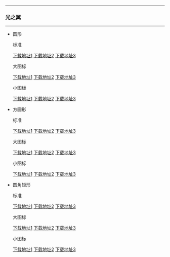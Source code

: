   ---

  ### 光之翼

  ---

  - 圆形 

    标准

    [下载地址1](https://github.com.cnpmjs.org/pzcn/emui-icons/releases/download/{ver}/LightWings_Round.hwt)    [下载地址2](https://emui.iconsx.tech/LightWings_Round.hwt)    [下载地址3](https://emui.netlify.app/LightWings_Round.hwt)
    
    大图标

    [下载地址1](https://github.com.cnpmjs.org/pzcn/emui-icons/releases/download/{ver}/LightWings_Round_Big.hwt)    [下载地址2](https://emui.iconsx.tech/LightWings_Round_Big.hwt)    [下载地址3](https://emui.netlify.app/LightWings_Round_Big.hwt)

    小图标

    [下载地址1](https://github.com.cnpmjs.org/pzcn/emui-icons/releases/download/{ver}/LightWings_Round_Small.hwt)    [下载地址2](https://emui.iconsx.tech/LightWings_Round_Small.hwt)    [下载地址3](https://emui.netlify.app/LightWings_Round_Small.hwt)

  - 方圆形 

    标准
    
    [下载地址1](https://github.com.cnpmjs.org/pzcn/emui-icons/releases/download/{ver}/LightWings_SquareCircle.hwt)    [下载地址2](https://emui.iconsx.tech/LightWings_SquareCircle.hwt)    [下载地址3](https://emui.netlify.app/LightWings_SquareCircle.hwt)

    大图标

    [下载地址1](https://github.com.cnpmjs.org/pzcn/emui-icons/releases/download/{ver}/LightWings_SquareCircle_Big.hwt)    [下载地址2](https://emui.iconsx.tech/LightWings_SquareCircle_Big.hwt)    [下载地址3](https://emui.netlify.app/LightWings_SquareCircle_Big.hwt)

    小图标

    [下载地址1](https://github.com.cnpmjs.org/pzcn/emui-icons/releases/download/{ver}/LightWings_SquareCircle_Small.hwt)    [下载地址2](https://emui.iconsx.tech/LightWings_SquareCircle_Small.hwt)    [下载地址3](https://emui.netlify.app/LightWings_SquareCircle_Small.hwt)

  - 圆角矩形 

    标准
    
    [下载地址1](https://github.com.cnpmjs.org/pzcn/emui-icons/releases/download/{ver}/LightWings_Rectangle.hwt)    [下载地址2](https://emui.iconsx.tech/LightWings_Rectangle.hwt)    [下载地址3](https://emui.netlify.app/LightWings_Rectangle.hwt)

    大图标

    [下载地址1](https://github.com.cnpmjs.org/pzcn/emui-icons/releases/download/{ver}/LightWings_Rectangle_Big.hwt)    [下载地址2](https://emui.iconsx.tech/LightWings_Rectangle_Big.hwt)    [下载地址3](https://emui.netlify.app/LightWings_Rectangle_Big.hwt)

    小图标

    [下载地址1](https://github.com.cnpmjs.org/pzcn/emui-icons/releases/download/{ver}/LightWings_Rectangle_Small.hwt)    [下载地址2](https://emui.iconsx.tech/LightWings_Rectangle_Small.hwt)    [下载地址3](https://emui.netlify.app/LightWings_Rectangle_Small.hwt)
